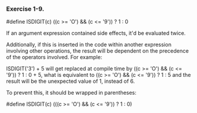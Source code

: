 ### Exercise 1-9.

#define ISDIGIT(c) ((c >= 'O') && (c <= '9')) ? 1 : 0	

If an argument expression contained side effects, it'd be evaluated twice.

Additionally, if this is inserted in the code within another expression involving
other operations, the result will be dependent on the precedence of the operators 
involved. For example:

ISDIGIT('3') + 5 will get replaced at compile time by ((c >= 'O') && (c <= '9')) ? 1 : 0 + 5, what is equivalent to ((c >= 'O') && (c <= '9')) ? 1 : 5 and the result will be the unexpected
value of 1, instead of 6.

To prevent this, it should be wrapped in parentheses:

#define ISDIGIT(c) (((c >= 'O') && (c <= '9')) ? 1 : 0)
